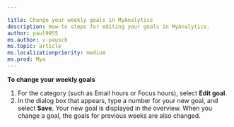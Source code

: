 ```yaml
---

title: Change your weekly goals in MyAnalytics
description: How-to steps for editing your goals in MyAnalytics. 
author: paul9955
ms.author: v-pausch
ms.topic: article
ms.localizationpriority: medium 
ms.prod: Mya
---
```


**To change your weekly goals**

1. For the category (such as Email hours or Focus hours), select **Edit goal**.
2. In the dialog box that appears, type a number for your new goal, and select **Save**. Your new goal is displayed in the overview. When you change a goal, the goals for previous weeks are also changed.